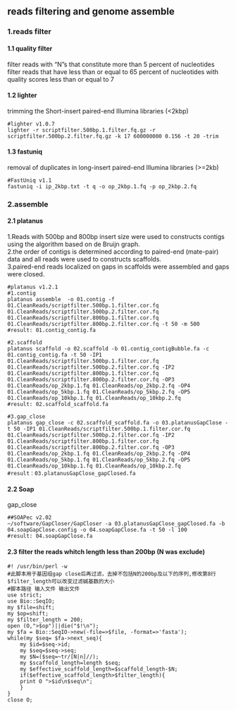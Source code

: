 ## reads filtering and genome assemble

### 1.reads filter  
#### 1.1 quality filter  
   filter reads with “N”s that constitute more than 5 percent of nucleotides  
   filter reads that have less than or equal to 65 percent of nucleotides with quality scores less than or equal to 7  
#### 1.2 lighter  
   trimming the Short-insert paired-end Illumina libraries (<2kbp)  
   ```
   #lighter v1.0.7
   lighter -r scriptfilter.500bp.1.filter.fq.gz -r scriptfilter.500bp.2.filter.fq.gz -k 17 600000000 0.156 -t 20 -trim
   ```
#### 1.3 fastuniq
   removal of duplicates in long-insert paired-end Illumina libraries (>=2kb)
   ```
   #FastUniq v1.1
   fastuniq -i ip_2kbp.txt -t q -o op_2kbp.1.fq -p op_2kbp.2.fq
   ```
### 2.assemble
#### 2.1 platanus
   1.Reads with 500bp and 800bp insert size were used to constructs contigs using the algorithm based on de Bruijn graph.  
   2.the order of contigs is determined according to paired-end (mate-pair) data and all reads were used to constructs scaffolds.  
   3.paired-end reads localized on gaps in scaffolds were assembled and gaps were closed.  
   ```
   #platanus v1.2.1
   #1.contig
   platanus assemble  -o 01.contig -f 01.CleanReads/scriptfilter.500bp.1.filter.cor.fq 01.CleanReads/scriptfilter.500bp.2.filter.cor.fq 01.CleanReads/scriptfilter.800bp.1.filter.cor.fq 01.CleanReads/scriptfilter.800bp.2.filter.cor.fq -t 50 -m 500
   #result: 01.contig_contig.fa
   
   #2.scaffold
   platanus scaffold -o 02.scaffold -b 01.contig_contigBubble.fa -c 01.contig_contig.fa -t 50 -IP1 01.CleanReads/scriptfilter.500bp.1.filter.cor.fq 01.CleanReads/scriptfilter.500bp.2.filter.cor.fq -IP2 01.CleanReads/scriptfilter.800bp.1.filter.cor.fq 01.CleanReads/scriptfilter.800bp.2.filter.cor.fq -OP3 01.CleanReads/op_2kbp.1.fq 01.CleanReads/op_2kbp.2.fq -OP4 01.CleanReads/op_5kbp.1.fq 01.CleanReads/op_5kbp.2.fq -OP5 01.CleanReads/op_10kbp.1.fq 01.CleanReads/op_10kbp.2.fq
   #result: 02.scaffold_scaffold.fa

   #3.gap_close
   platanus gap_close -c 02.scaffold_scaffold.fa -o 03.platanusGapClose -t 50 -IP1 01.CleanReads/scriptfilter.500bp.1.filter.cor.fq 01.CleanReads/scriptfilter.500bp.2.filter.cor.fq -IP2 01.CleanReads/scriptfilter.800bp.1.filter.cor.fq 01.CleanReads/scriptfilter.800bp.2.filter.cor.fq -OP3 01.CleanReads/op_2kbp.1.fq 01.CleanReads/op_2kbp.2.fq -OP4 01.CleanReads/op_5kbp.1.fq 01.CleanReads/op_5kbp.2.fq -OP5 01.CleanReads/op_10kbp.1.fq 01.CleanReads/op_10kbp.2.fq
   #result：03.platanusGapClose_gapClosed.fa
   ```
#### 2.2 Soap  
   gap_close
   ```
   ##SOAPec v2.02 
   ~/software/GapCloser/GapCloser -a 03.platanusGapClose_gapClosed.fa -b 04.soapGapClose.config -o 04.soapGapClose.fa -t 50 -l 100
   #result: 04.soapGapClose.fa
   ```
#### 2.3 filter the reads whitch length less than 200bp (N was exclude)
```
#! /usr/bin/perl -w
#此脚本用于基因组gap close后再过滤，去掉不包括N的200bp及以下的序列,修改第8行$filter_length可以改变过滤碱基数的大小
#脚本路径 输入文件 输出文件
use strict;
use Bio::SeqIO;
my $file=shift;
my $op=shift;
my $filter_length = 200;
open (O,">$op")||die("$!\n");
my $fa = Bio::SeqIO->new(-file=>$file, -format=>'fasta');
while(my $seq= $fa->next_seq){
    my $id=$seq->id;
    my $seq=$seq->seq;
    my $N=($seq=~tr/[N|n]//);
    my $scaffold_length=length $seq;
    my $effective_scaffold_length=$scaffold_length-$N;
    if($effective_scaffold_length>$filter_length){
    print O ">$id\n$seq\n";
    }
}
close O;
```
